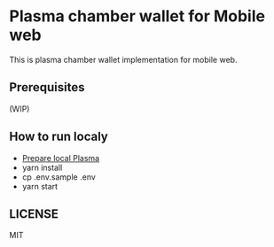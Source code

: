# Plasma chamber wallet for Mobile web
This is plasma chamber wallet implementation for mobile web.

## Prerequisites
(WIP)

## How to run localy
- [Prepare local Plasma](https://github.com/cryptoeconomicslab/plasma-chamber/blob/master/README.md#getting-started)
- yarn install
- cp .env.sample .env
- yarn start

## LICENSE
MIT